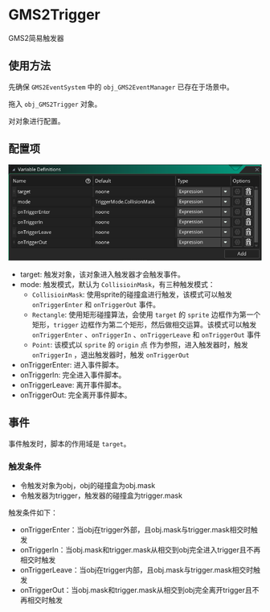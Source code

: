 # GMS2Trigger
GMS2简易触发器

## 使用方法
先确保 `GMS2EventSystem` 中的 `obj_GMS2EventManager` 已存在于场景中。

拖入 `obj_GMS2Trigger` 对象。

对对象进行配置。

## 配置项
![](./img/options.png)
- target: 触发对象，该对象进入触发器才会触发事件。
- mode: 触发模式，默认为 `CollisioinMask`，有三种触发模式：
  - `CollisioinMask`: 使用sprite的碰撞盒进行触发，该模式可以触发 `onTriggerEnter` 和 `onTriggerOut` 事件。
  - `Rectangle`: 使用矩形碰撞算法，会使用 `target` 的 `sprite` 边框作为第一个矩形，`trigger` 边框作为第二个矩形，然后做相交运算。该模式可以触发 `onTriggerEnter` 、`onTriggerIn` 、`onTriggerLeave` 和 `onTriggerOut` 事件
  - `Point`: 该模式以 `sprite` 的 `origin` 点 作为参照，进入触发器时，触发 `onTriggerIn` ，退出触发器时，触发 `onTriggerOut`
- onTriggerEnter: 进入事件脚本。
- onTriggerIn: 完全进入事件脚本。
- onTriggerLeave: 离开事件脚本。
- onTriggerOut: 完全离开事件脚本。

## 事件
事件触发时，脚本的作用域是 `target`。

### 触发条件

- 令触发对象为obj，obj的碰撞盒为obj.mask
- 令触发器为trigger，触发器的碰撞盒为trigger.mask

触发条件如下：
- onTriggerEnter：当obj在trigger外部，且obj.mask与trigger.mask相交时触发
- onTriggerIn：当obj.mask和trigger.mask从相交到obj完全进入trigger且不再相交时触发
- onTriggerLeave：当obj在trigger内部，且obj.mask与trigger.mask相交时触发
- onTriggerOut：当obj.mask和trigger.mask从相交到obj完全离开trigger且不再相交时触发
